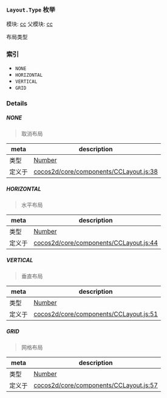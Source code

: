 ### `Layout.Type` 枚举



模块: [cc](../modules/cc.md)
父模块: [cc](../modules/cc.md)


布局类型


### 索引
  - `NONE`
  - `HORIZONTAL`
  - `VERTICAL`
  - `GRID`

### Details


##### NONE

> 取消布局

| meta | description |
|------|-------------|
| 类型 | <a href="https://developer.mozilla.org/en/JavaScript/Reference/Global_Objects/Number" class="crosslink external" target="_blank">Number</a> |
| 定义于 | [cocos2d/core/components/CCLayout.js:38](https://github.com/cocos-creator/engine/blob/2fda22be5638065a190bc4c97da6548631319aba/cocos2d/core/components/CCLayout.js#L38) |



##### HORIZONTAL

> 水平布局

| meta | description |
|------|-------------|
| 类型 | <a href="https://developer.mozilla.org/en/JavaScript/Reference/Global_Objects/Number" class="crosslink external" target="_blank">Number</a> |
| 定义于 | [cocos2d/core/components/CCLayout.js:44](https://github.com/cocos-creator/engine/blob/2fda22be5638065a190bc4c97da6548631319aba/cocos2d/core/components/CCLayout.js#L44) |



##### VERTICAL

> 垂直布局

| meta | description |
|------|-------------|
| 类型 | <a href="https://developer.mozilla.org/en/JavaScript/Reference/Global_Objects/Number" class="crosslink external" target="_blank">Number</a> |
| 定义于 | [cocos2d/core/components/CCLayout.js:51](https://github.com/cocos-creator/engine/blob/2fda22be5638065a190bc4c97da6548631319aba/cocos2d/core/components/CCLayout.js#L51) |



##### GRID

> 网格布局

| meta | description |
|------|-------------|
| 类型 | <a href="https://developer.mozilla.org/en/JavaScript/Reference/Global_Objects/Number" class="crosslink external" target="_blank">Number</a> |
| 定义于 | [cocos2d/core/components/CCLayout.js:57](https://github.com/cocos-creator/engine/blob/2fda22be5638065a190bc4c97da6548631319aba/cocos2d/core/components/CCLayout.js#L57) |


